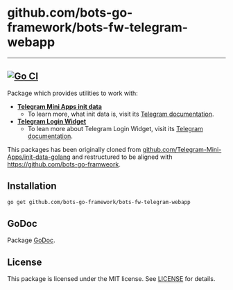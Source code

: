 # github.com/bots-go-framework/bots-fw-telegram-webapp

---
[![Go CI](https://github.com/bots-go-framework/bots-fw-telegram-webapp/actions/workflows/ci.yml/badge.svg)](https://github.com/bots-go-framework/bots-fw-telegram-webapp/actions/workflows/ci.yml)
---

Package which provides utilities to work with:

- **[Telegram Mini Apps init data](twainitdata)**
  - To learn more, what init data is, visit its [Telegram documentation](https://core.telegram.org/bots/webapps#initializing-mini-apps).
- **[Telegram Login Widget](tgloginwidget)**
  - To lean more about Telegram Login Widget, visit its [Telegram documentation](https://core.telegram.org/widgets/login).



This packages has been originally cloned
from [github.com/Telegram-Mini-Apps/init-data-golang](https://github.com/Telegram-Mini-Apps/init-data-golang)
and restructured to be aligned with https://github.com/bots-go-framweork.

## Installation

```bash
go get github.com/bots-go-framework/bots-fw-telegram-webapp
```


## GoDoc

Package [GoDoc](https://pkg.go.dev/github.com/bots-go-framework/bots-fw-telegram-webapp).

## License

This package is licensed under the MIT license. See [LICENSE](LICENSE) for details.
